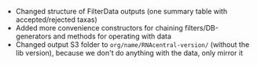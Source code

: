 * Changed structure of FilterData outputs (one summary table with accepted/rejected taxas)
* Added more convenience constructors for chaining filters/DB-generators and methods for operating with data
* Changed output S3 folder to `org/name/RNAcentral-version/` (without the lib version), because we don't do anything with the data, only mirror it
